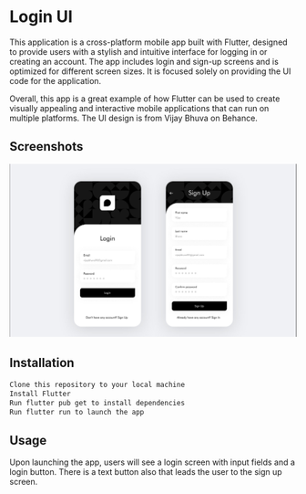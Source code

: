 # Login UI

This application is a cross-platform mobile app built with Flutter, designed to provide users with a stylish and intuitive interface for logging in or creating an account. The app includes login and sign-up screens and is optimized for different screen sizes. It is focused solely on providing the UI code for the application.

Overall, this app is a great example of how Flutter can be used to create visually appealing and interactive mobile applications that can run on multiple platforms.
The UI design is from Vijay Bhuva on Behance.

## Screenshots

![app shot](loginUi.png?raw=true 'Superhero Card App')

## Installation

    Clone this repository to your local machine
    Install Flutter
    Run flutter pub get to install dependencies
    Run flutter run to launch the app

## Usage

Upon launching the app, users will see a login screen with input fields and a login button. There is a text button also that leads the user to the sign up screen.
